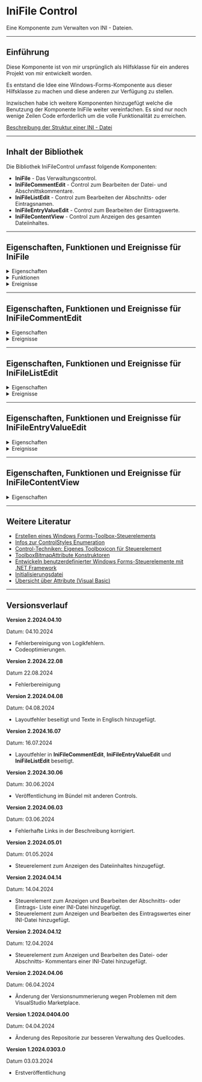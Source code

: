 # IniFile Control

Eine Komponente zum Verwalten von INI - Dateien.

---

## Einführung

Diese Komponente ist von mir ursprünglich als Hilfsklasse für ein 
anderes Projekt von mir entwickelt worden.

Es entstand die Idee eine Windows-Forms-Komponente aus 
dieser Hilfsklasse zu machen und diese anderen zur Verfügung zu stellen.

Inzwischen habe ich weitere Komponenten hinzugefügt welche die Benutzung der
Komponente IniFile weiter vereinfachen. 
Es sind nur noch wenige Zeilen Code erforderlich um die volle Funktionalität zu erreichen.

[Beschreibung der Struktur einer INI - Datei](https://github.com/Hanibal1963/SchlumpfSoftControls/blob/main/Docs/IniFileStruktur.md)

---

## Inhalt der Bibliothek

Die Bibliothek IniFileControl umfasst folgende Komponenten:

- **IniFile** - Das Verwaltungscontrol.
- **IniFileCommentEdit** - Control zum Bearbeiten der Datei- und Abschnittskommentare.
- **IniFileListEdit** - Control zum Bearbeiten der Abschnitts- oder Eintragsnamen. 
- **IniFileEntryValueEdit** - Control zum Bearbeiten der Eintragswerte.
- **IniFileContentView** - Control zum Anzeigen des gesamten Dateiinhaltes.

---

## Eigenschaften, Funktionen und Ereignisse für IniFile

<details>
<summary>Eigenschaften</summary>

- **AutoSave** - Gibt das Speicherverhalten der Klasse zurück oder legt dieses fest.
- **CommentPrefix** - Gibt das Prefixzeichen für Kommentare zurück oder legt dieses fest.
- **FilePath** - Gibt den Pfad und den Name zur INI-Datei zurück oder legt diesen fest.

</details>

<details> 
<summary>Funktionen</summary>

- **CreateNewFile** - Erstellt eine neue Datei mit Beispielinhalt.
- **AddEntry** - Fügt einen neuen Eintrag in die Liste der Eintragnamen ein.
- **AddSection** - Fügt einen neuen Abschnitt hinzu.
- **DeleteEntry** - Löscht einen Eintrag aus einem Abschnitt.
- **DeleteSection** - Löscht einen Abschnitt.
- **GetEntrynames** - Gibt die Namen der Einträge eines Abschnitts zurück.
- **GetEntryValue** - Gibt den Wert eines Eintrags aus einem Abschnitt zurück.
- **GetFileComment** - Gibt den Dateikommentar zurück.
- **GetFileContent** - Gibt den Dateiinhalt zurück.
- **GetSectionComment** - Gibt die Kommentarzeilen für einen Abschnitt zurück.
- **GetSectionNames** - Ruft die Abschnittsnamen ab.
- **LoadFile** - Lädt die Datei die in FilePath angegeben wurde.
- **RenameEntry** - Benennt einen Eintrag in einem Abschnitt um.
- **RenameSection** - Benennt einen Abschnitt um.
- **SaveFile** - Speichert die in FilePath angegebene Datei.
- **SetEntryValue** - Setzt den Wert eines Eintrags in einem Abschnitt. 
- **SetFileComment** - Setzt den Dateikommentar.
- **SetSectionComment** - Setzt den Kommentar für einen Abschnitt.

</details>

<details> 
<summary>Ereignisse</summary>

- **EntryNameExist** - Wird ausgelöst wenn beim anlegen eines neuen Eintrags oder umbenennen eines Eintrags der Name bereits vorhanden ist.
- **FileContentChanged** - Wird ausgelöst wenn sich der Dateiinhalt geändert hat.
- **SectionNameExist** - Wird ausgelöst wenn beim anlegen eines neuen Abschnitts oder umbenennen eines Abschnitts der Name bereits vorhanden ist.

</details>

---

## Eigenschaften, Funktionen und Ereignisse für IniFileCommentEdit

<details> 
<summary>Eigenschaften</summary>

- **TitelText** - Gibt den Text der Titelzeile zurück oder legt diesen fest.
- **Comment** - Gibt den Kommentartext zurück oder legt diesen fest.
- **SectionName** - Gibt den Name eines Abschnitts zurück oder legt diesen fest.

</details>

<details> 
<summary>Ereignisse</summary>

- **CommentChanged** - Wird ausgelöst wenn sich der Kommentartext geändert hat.

</details>

---

## Eigenschaften, Funktionen und Ereignisse für IniFileListEdit

<details> 
<summary>Eigenschaften</summary>

- **TitelText** - Gibt den Text der Titelzeile zurück oder legt diesen fest.
- **SelectedItem** - Gibt den ausgewählten Eintrag oder leer zurück.
- **ListItems** - Gibt die Elemente der Listbox zurück oder legt diese fest.

</details>

<details> 
<summary>Ereignisse</summary>

- **ItemAdd** - Wird ausgelöst wenn ein Eintrag hinzugefügt werden soll.
- **ItemRename** - Wird ausgelöst wenn ein Eintrag umbenannt werden soll.
- **ItemRemove** - Wird ausgelöst wenn ein Eintrag gelöscht werden soll.
- **SelectedItemChanged** - Wird ausgelöst wenn sich der gewählte Eintrag geändert hat.

</details>

---

## Eigenschaften, Funktionen und Ereignisse für IniFileEntryValueEdit

<details> 
<summary>Eigenschaften</summary>

- **TitelText** - Gibt den Text der Titelzeile zurück oder legt diesen fest.
- **SelectedSection** - Gibt den Name des Abschnitts zurück oder legt diesen fest in dem  der wert abgelegt ist.
- **SelectedEntry** - Gibt den Name des Eintrags zurück oder legt diesen fest unter dem der Wert abgelgt ist.
- **Value** - Gibt den Eintragswert zurück oder legt diesen fest.

</details>

<details> 
<summary>Ereignisse</summary>

- **ValueChanged** - Wird ausgelöst wenn sich der Wert geändert hat.

</details>

---

## Eigenschaften, Funktionen und Ereignisse für IniFileContentView

<details>
<summary>Eigenschaften</summary>

- **TitelText** - Gibt den Text der Titelzeile zurück oder legt diesen fest.
- **Lines** - Gibt den Dateiinhalt zurück oder gibt diesen zurück.

</details>

---

## Weitere Literatur

- [Erstellen eines Windows Forms-Toolbox-Steuerelements](https://docs.microsoft.com/de-de/visualstudio/extensibility/creating-a-windows-forms-toolbox-control?view=vs-2022)
- [Infos zur ControlStyles Enumeration](https://learn.microsoft.com/de-de/dotnet/api/system.windows.forms.controlstyles?redirectedfrom=MSDN&view=netframework-4.7.2)
- [Control-Techniken: Eigenes Toolboxicon für Steuerelement](https://www.vb-paradise.de/index.php/Thread/123746-Control-Techniken-Eigenes-Toolboxicon-f%C3%BCr-Steuerelement/)
- [ToolboxBitmapAttribute Konstruktoren](https://learn.microsoft.com/de-de/dotnet/api/system.drawing.toolboxbitmapattribute.-ctor?view=dotnet-plat-ext-7.0#system-drawing-toolboxbitmapattribute-ctor(system-type-system-string))
- [Entwickeln benutzerdefinierter Windows Forms-Steuerelemente mit .NET Framework](https://learn.microsoft.com/de-de/dotnet/desktop/winforms/controls/developing-custom-windows-forms-controls?view=netframeworkdesktop-4.8)
- [Initialisierungsdatei](https://de.wikipedia.org/wiki/Initialisierungsdatei#:~:text=Initialisierungsdateien%20werden%20typischerweise%20von%20Microsoft,durch%20die%20WinAPI%20unterst%C3%BCtzt%20wurde.)
- [Übersicht über Attribute (Visual Basic)](https://learn.microsoft.com/de-de/dotnet/visual-basic/programming-guide/concepts/attributes/)

---

## Versionsverlauf

**Version 2.2024.04.10**

Datum: 04.10.2024

- Fehlerbereinigung von Logikfehlern.
- Codeoptimierungen.

**Version 2.2024.22.08**

Datum 22.08.2024

- Fehlerbereinigung

**Version 2.2024.04.08**

Datum: 04.08.2024

- Layoutfehler beseitigt und Texte in Englisch hinzugefügt.

**Version 2.2024.16.07**

Datum: 16.07.2024

- Layoutfehler in **IniFileCommentEdit**, **IniFileEntryValueEdit** und **IniFileListEdit** beseitigt.

**Version 2.2024.30.06**

Datum: 30.06.2024

- Veröffentlichung im Bündel mit anderen Controls.

**Version 2.2024.06.03**

Datum: 03.06.2024

- Fehlerhafte Links in der Beschreibung korrigiert.

**Version 2.2024.05.01**

Datum: 01.05.2024

- Steuerelement zum Anzeigen des Dateiinhaltes hinzugefügt.

**Version 2.2024.04.14**

Datum: 14.04.2024

- Steuerelement zum Anzeigen und Bearbeiten der Abschnitts- oder Eintrags- Liste einer INI-Datei hinzugefügt.
- Steuerelement zum Anzeigen und Bearbeiten des Eintragswertes einer INI-Datei hinzugefügt.

**Version 2.2024.04.12**

Datum: 12.04.2024

- Steuerelement zum Anzeigen und Bearbeiten des Datei- oder Abschnitts- Kommentars einer INI-Datei hinzugefügt.

**Version 2.2024.04.06**

Datum: 06.04.2024

- Änderung der Versionsnummerierung wegen Problemen mit dem VisualStudio Marketplace.

**Version 1.2024.0404.00**

Datum: 04.04.2024

- Änderung des Repositorie zur besseren Verwaltung des Quellcodes.

**Version 1.2024.0303.0**

Datum 03.03.2024
 
- Erstveröffentlichung


